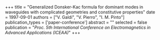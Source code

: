 +++
title = "Generalized Donsker-Kac formula for dominant modes in waveguides with complicated geometries and constitutive properties"
date = 1997-09-01
authors = ["V. Galdi", "V. Pierro", "I. M. Pinto"]
publication_types = ['paper-conference']
abstract = ""
selected = false
publication = "*Proc. 5th International Conference on Electromagnetics in Advanced Applications (ICEAA)*"
+++

